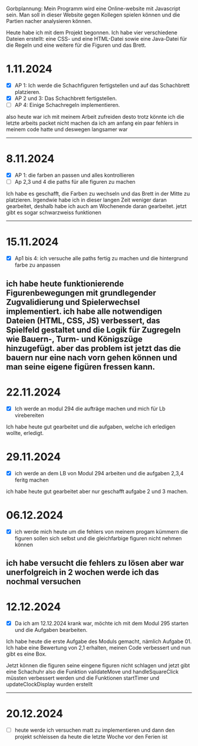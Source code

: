 Gorbplannung:
Mein Programm wird eine Online-website mit Javascript sein. Man soll in dieser Website gegen Kollegen spielen können und die Partien nacher analysieren können.

Heute habe ich mit dem Projekt begonnen. Ich habe vier verschiedene Dateien erstellt: eine CSS- und eine HTML-Datei sowie eine Java-Datei für die Regeln und eine weitere für die Figuren und das Brett.

# 1.11.2024
- [x] AP 1: Ich werde die Schachfiguren fertigstellen und auf das Schachbrett platzieren.  
- [x] AP 2 und 3: Das Schachbrett fertigstellen.  
- [ ] AP 4: Einige Schachregeln implementieren.

also heute war ich mit meinem Arbeit zufreiden desto trotz könnte ich die letzte arbeits packet nicht machen da ich am anfang ein paar fehlers in meinem code hatte und deswegen langsamer war

---
# 8.11.2024
- [x] AP 1: die farben an passen und   alles kontrollieren
- [ ] Ap 2,3 und 4 die paths für alle figuren zu machen
      
Ich habe es geschafft, die Farben zu wechseln und das Brett in der Mitte zu platzieren. Irgendwie habe ich in dieser langen Zeit weniger daran gearbeitet, deshalb habe ich auch am Wochenende daran gearbeitet. jetzt gibt es sogar schwarzweiss funktionen

---
# 15.11.2024

- [x] Ap1 bis 4: ich versuche alle paths fertig zu machen und die hintergrund farbe zu anpassen

ich habe heute funktionierende Figurenbewegungen mit grundlegender Zugvalidierung und Spielerwechsel implementiert. ich habe alle notwendigen Dateien (HTML, CSS, JS) verbessert, das Spielfeld gestaltet und die Logik für Zugregeln wie Bauern-, Turm- und Königszüge hinzugefügt. aber das problem ist jetzt das die bauern nur eine nach vorn gehen können und man seine eigene figüren fressen kann.
---
# 22.11.2024 
- [x] Ich werde an modul 294 die aufträge machen und mich für Lb virebereiten

Ich habe heute gut gearbeitet und die aufgaben, welche ich erledigen wollte, erledigt.

# 29.11.2024
- [x] ich werde an dem LB von Modul 294 arbeiten und die aufgaben 2,3,4 feritg machen

ich habe heute gut gearbeitet aber nur geschafft aufgabe 2 und 3 machen.

# 06.12.2024
- [x] ich werde mich heute um die fehlers von meinem progam kümmern die figuren sollen sich selbst und die gleichfarbige figuren nicht nehmen können

ich habe versucht die fehlers zu lösen aber war unerfolgreich in 2 wochen werde ich das nochmal versuchen
---
# 12.12.2024
- [x] Da ich am 12.12.2024 krank war, möchte ich mit dem Modul 295 starten und die Aufgaben bearbeiten.

Ich habe heute die erste Aufgabe des Moduls gemacht, nämlich Aufgabe 01. Ich habe eine Bewertung von 2,1 erhalten, meinen Code verbessert und nun gibt es eine Box.

Jetzt können die figuren seine eingene figuren nicht schlagen und jetzt gibt eine Schachuhr also die Funktion validateMove und handleSquareClick müssten verbessert werden und die Funktionen startTimer und updateClockDisplay wurden erstellt

---
# 20.12.2024
- [ ] heute werde ich versuchen matt zu implementieren und dann den projekt schleissen da heute die letzte Woche vor den Ferien ist



